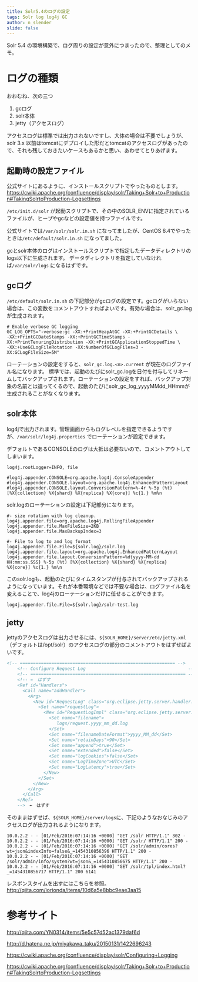 ```yaml
---
title: Solr5.4のログの設定
tags: Solr log log4j GC
author: n_slender
slide: false
---
```

Solr 5.4 の環境構築で、ログ周りの設定が意外につまったので、整理としてのメモ。

# ログの種類

おおむね、次の三つ

1. gcログ
2. solr本体
3. jetty（アクセスログ）

アクセスログは標準では出力されないですし、大体の場合は不要でしょうが、solr 3.x 以前はtomcatにデプロイした形だとtomcatのアクセスログがあったので、それも残しておきたいケースもあるかと思い、あわせてとりあげます。

## 起動時の設定ファイル

公式サイトにあるように、インストールスクリプトでやったものとします。
https://cwiki.apache.org/confluence/display/solr/Taking+Solr+to+Production#TakingSolrtoProduction-Logsettings

`/etc/init.d/solr` が起動スクリプトで、その中のSOLR_ENVに指定されているファイルが、ヒープやgcなどの設定値を持つファイルです。

公式サイトでは`/var/solr/solr.in.sh` になってましたが、CentOS 6.4でやったときは`/etc/default/solr.in.sh` になってました。

gcとsolr本体のログはインストールスクリプトで指定したデータディレクトリのlogs以下に生成されます。
データディレクトリを指定していなければ`/var/solr/logs` になるはずです。

## gcログ

`/etc/default/solr.in.sh` の下記部分がgcログの設定です。gcログがいらない場合は、この変数をコメントアウトすればよいです。有効な場合は、solr_gc.logが生成されます。 

```
# Enable verbose GC logging
GC_LOG_OPTS="-verbose:gc -XX:+PrintHeapAtGC -XX:+PrintGCDetails \
-XX:+PrintGCDateStamps -XX:+PrintGCTimeStamps -XX:+PrintTenuringDistribution -XX:+PrintGCApplicationStoppedTime \
-XX:+UseGCLogFileRotation -XX:NumberOfGCLogFiles=3 -XX:GCLogFileSize=5M"
```

ローテーションの設定をすると、`solr_gc.log.<n>.current` が現在のログファイル名になります。
標準では、起動のたびにsolr_gc.logを日付を付与してリネームしてバックアップされます。ローテーションの設定をすれば、バックアップ対象の名前とは違ってくるので、起動のたびにsolr_gc_log_yyyyMMdd_HHmmが生成されることがなくなります。

## solr本体

log4jで出力されます。管理画面からもログレベルを指定できるようですが、`/var/solr/log4j.properties` でローテーションが設定できます。

デフォルトであるCONSOLEのログは大抵は必要ないので、コメントアウトしてしまいます。

```
log4j.rootLogger=INFO, file

#log4j.appender.CONSOLE=org.apache.log4j.ConsoleAppender
#log4j.appender.CONSOLE.layout=org.apache.log4j.EnhancedPatternLayout
#log4j.appender.CONSOLE.layout.ConversionPattern=%-4r %-5p (%t) [%X{collection} %X{shard} %X{replica} %X{core}] %c{1.} %m%n
```

solr.logのローテーションの設定は下記部分になります。

```
#- size rotation with log cleanup.
log4j.appender.file=org.apache.log4j.RollingFileAppender
log4j.appender.file.MaxFileSize=2KB
log4j.appender.file.MaxBackupIndex=3

#- File to log to and log format
log4j.appender.file.File=${solr.log}/solr.log
log4j.appender.file.layout=org.apache.log4j.EnhancedPatternLayout
log4j.appender.file.layout.ConversionPattern=%d{yyyy-MM-dd HH:mm:ss.SSS} %-5p (%t) [%X{collection} %X{shard} %X{replica} %X{core}] %c{1.} %m\n
```

このsolr.logも、起動のたびにタイムスタンプが付与されてバックアップされるようになっています。それが本番環境などでは不要な場合は、ログファイル名を変えることで、log4jのローテーションだけに任せることができます。

```
log4j.appender.file.File=${solr.log}/solr-test.log
```

## jetty

jettyのアクセスログは出力させるには、`${SOLR_HOME}/server/etc/jetty.xml`（デフォルトは/opt/solr）のアクセスログの部分のコメントアウトをはずせばよいです。

```lang:jetty.xml
<!-- =========================================================== -->
    <!-- Configure Request Log                                       -->
    <!-- =========================================================== -->
    <!-- ←　はずす
    <Ref id="Handlers">
      <Call name="addHandler">
        <Arg>
          <New id="RequestLog" class="org.eclipse.jetty.server.handler.RequestLogHandler">
            <Set name="requestLog">
              <New id="RequestLogImpl" class="org.eclipse.jetty.server.NCSARequestLog">
                <Set name="filename">
                   logs/request.yyyy_mm_dd.log
                </Set>
                <Set name="filenameDateFormat">yyyy_MM_dd</Set>
                <Set name="retainDays">90</Set>
                <Set name="append">true</Set>
                <Set name="extended">false</Set>
                <Set name="logCookies">false</Set>
                <Set name="LogTimeZone">UTC</Set>
                <Set name="LogLatency">true</Set>
              </New>
            </Set>
          </New>
        </Arg>
      </Call>
    </Ref>
    -->　←　はずす

```

そのままはずせば、`${SOLR_HOME}/server/logs`に、下記のようなおなじみのアクセスログが出力されるようになります。

```
10.0.2.2 - - [01/Feb/2016:07:14:16 +0000] "GET /solr HTTP/1.1" 302 -
10.0.2.2 - - [01/Feb/2016:07:14:16 +0000] "GET /solr/ HTTP/1.1" 200 -
10.0.2.2 - - [01/Feb/2016:07:14:16 +0000] "GET /solr/admin/cores?wt=json&indexInfo=false&_=1454310856396 HTTP/1.1" 200 -
10.0.2.2 - - [01/Feb/2016:07:14:16 +0000] "GET /solr/admin/info/system?wt=json&_=1454310856675 HTTP/1.1" 200 -
10.0.2.2 - - [01/Feb/2016:07:14:16 +0000] "GET /solr/tpl/index.html?_=1454310856717 HTTP/1.1" 200 6141
```

レスポンスタイムを出すにはこちらを参照。
http://qiita.com/iorionda/items/10d6a5e8bbc9eae3aa15

# 参考サイト

http://qiita.com/YN0314/items/5e5c57d52ac1379daf6d

http://d.hatena.ne.jp/miyakawa_taku/20150131/1422696243

https://cwiki.apache.org/confluence/display/solr/Configuring+Logging

https://cwiki.apache.org/confluence/display/solr/Taking+Solr+to+Production#TakingSolrtoProduction-Logsettings

